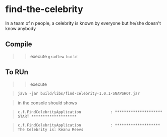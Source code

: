 # find-the-celebrity
In a team of n people, a celebrity is known by everyone but he/she doesn't know anybody

## Compile

>>execute
>>` gradlew build `

## To RUn

>> execute

> ` java -jar build/libs/find-celebrity-1.0.1-SNAPSHOT.jar `

> in the console should shows 
 
 >` c.f.FindCelebrityApplication             : ********************* START ******************** `
 
 >` c.f.FindCelebrityApplication             : ******************** The Celebrity is: Keanu Reevs `
